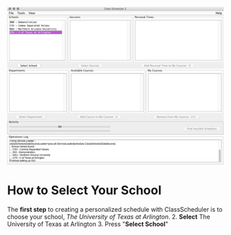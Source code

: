 ![Selecting School](assets/2.png)
# How to Select Your School
The **first step** to creating a personalized schedule with ClassScheduler is to choose your school, _The University of Texas at Arlington_. 
2. **Select** The University of Texas at Arlington
3. Press "**Select School**"
